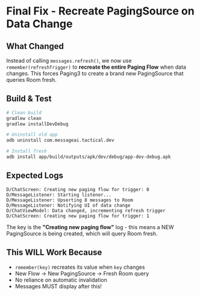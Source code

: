 # Final Fix - Recreate PagingSource on Data Change

## What Changed
Instead of calling `messages.refresh()`, we now use `remember(refreshTrigger)` to **recreate the entire Paging Flow** when data changes. This forces Paging3 to create a brand new PagingSource that queries Room fresh.

## Build & Test

```bash
# Clean build
gradlew clean
gradlew installDevDebug

# Uninstall old app
adb uninstall com.messageai.tactical.dev

# Install fresh
adb install app/build/outputs/apk/dev/debug/app-dev-debug.apk
```

## Expected Logs

```
D/ChatScreen: Creating new paging flow for trigger: 0
D/MessageListener: Starting listener...
D/MessageListener: Upserting 8 messages to Room
D/MessageListener: Notifying UI of data change
D/ChatViewModel: Data changed, incrementing refresh trigger
D/ChatScreen: Creating new paging flow for trigger: 1
```

The key is the **"Creating new paging flow"** log - this means a NEW PagingSource is being created, which will query Room fresh.

## This WILL Work Because

- `remember(key)` recreates its value when `key` changes
- New Flow → New PagingSource → Fresh Room query
- No reliance on automatic invalidation
- Messages MUST display after this!

